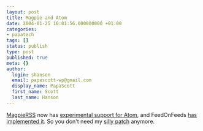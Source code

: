 ```yaml
---
layout: post
title: Magpie and Atom
date: 2004-01-25 16:01:56.000000000 +01:00
categories:
- papatech
tags: []
status: publish
type: post
published: true
meta: {}
author:
  login: shanson
  email: papascott-wp@gmail.com
  display_name: PapaScott
  first_name: Scott
  last_name: Hanson
---
```

<p><a title="Magpie RSS - PHP RSS Parser" href="http://magpierss.sourceforge.net/">MagpieRSS</a> now has <a title="LaughingMeme: Experimental Magpie Support for Atom" href="http://laughingmeme.org/archives/001676.html">experimental support for Atom</a>, and FeedOnFeeds <a title="Steve Minutillo :: messy-78 :: Feed on Feeds: Now with Atom!" href="http://minutillo.com/steve/weblog/2004/1/24/feed-on-feeds-now-with-atom">has implemented it</a>. So you don't need my <a title="PapaScott : Really Stupid Atom Support" href="http://www.papascott.de/2004/01/03/2785.php">silly patch</a> anymore.</p>
